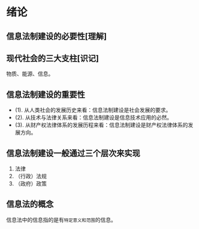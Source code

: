 # 绪论

## 信息法制建设的必要性[理解]

## 现代社会的三大支柱[识记]

物质、能源、信息。

## 信息法制建设的重要性

* (1). 从人类社会的发展历史来看：信息法制建设是社会发展的要求。
* (2). 从技术与法律关系来看：信息法制建设是信息技术应用的必然。
* (3). 从财产权法律体系的发展历程来看：信息法制建设是财产权法律体系的发展方向。

## 信息法制建设一般通过三个层次来实现

1. 法律
2. （行政）法规
3. （政府）政策

## 信息法的概念

信息法中的信息指的是有`特定意义和范围`的信息。